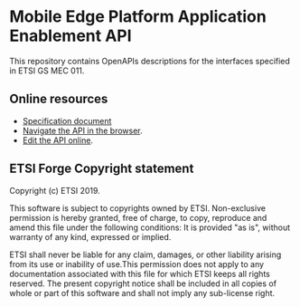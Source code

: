 # Mobile Edge Platform Application Enablement API 

This repository contains OpenAPIs descriptions for the interfaces specified in ETSI GS MEC 011.

## Online resources

* [Specification document](https://www.etsi.org/deliver/etsi_gs/MEC/001_099/011/01.01.01_60/gs_mec011v010101p.pdf)
* [Navigate the API in the browser](https://forge.etsi.org/swagger/ui/?url=https://forge.etsi.org/gitlab/mec/gs011-app-enablement-api/raw/master/Mp1.yaml).
* [Edit the API online](https://forge.etsi.org/swagger/editor/?url=https://forge.etsi.org/gitlab/mec/gs011-app-enablement-api/raw/master/Mp1.yaml).



## ETSI Forge Copyright statement

Copyright (c) ETSI 2019.

This software is subject to copyrights owned by ETSI. Non-exclusive permission 
is hereby granted, free of charge, to copy, reproduce and amend this file 
under the following conditions: It is provided "as is", without warranty of any 
kind, expressed or implied. 

ETSI shall never be liable for any claim, damages, or other liability arising 
from its use or inability of use.This permission does not apply to any documentation 
associated with this file for which ETSI keeps all rights reserved. The present 
copyright notice shall be included in all copies of whole or part of this 
software and shall not imply any sub-license right.
